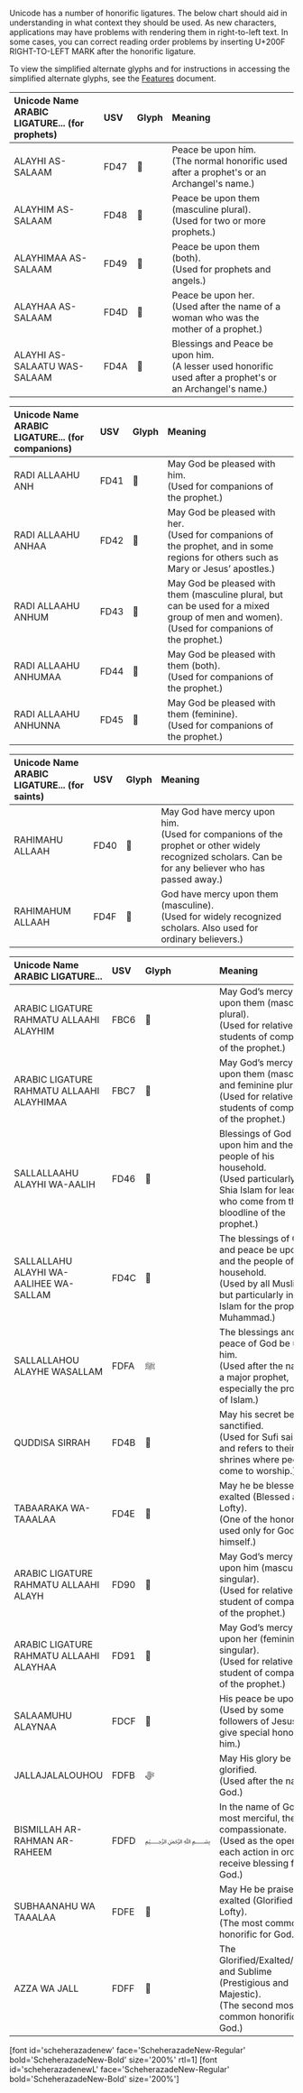 
Unicode has a number of honorific ligatures. The below chart should aid in understanding in what context they should be used. As new characters, applications may have problems with rendering them in right-to-left text. In some cases, you can correct reading order problems by inserting U+200F RIGHT-TO-LEFT MARK after the honorific ligature.

To view the simplified alternate glyphs and for instructions in accessing the simplified alternate glyphs, see the [Features](features) document.

Unicode Name</br>ARABIC LIGATURE... (for prophets) | USV | Glyph | Meaning
:------------- | :--- | :--- | :------------- 
ALAYHI AS-SALAAM | FD47 | <span class='scheherazadenew-R normal'>﵇ </span>  | Peace be upon him.</br>(The normal honorific used after a prophet's or an Archangel's name.)
ALAYHIM AS-SALAAM | FD48 | <span class='scheherazadenew-R normal'>﵈ </span>  | Peace be upon them (masculine plural).</br>(Used for two or more prophets.)
ALAYHIMAA AS-SALAAM | FD49 | <span class='scheherazadenew-R normal'>﵉ </span>  | Peace be upon them (both).</br>(Used for prophets and angels.)
ALAYHAA AS-SALAAM | FD4D | <span class='scheherazadenew-R normal'>﵍ </span>  | Peace be upon her.</br>(Used after the name of a woman who was the mother of a prophet.)
ALAYHI AS-SALAATU WAS-SALAAM | FD4A | <span class='scheherazadenew-R normal'>﵊ </span> | Blessings and Peace be upon him.</br>(A lesser used honorific used after a prophet's or an Archangel's name.)



Unicode Name</br>ARABIC LIGATURE... (for companions) | USV | Glyph | Meaning
:------------- | :--- | :--- | :------------- 
RADI ALLAAHU ANH | FD41 | <span class='scheherazadenew-R normal'>﵁ </span>  | May God be pleased with him.</br>(Used for companions of the prophet.)
RADI ALLAAHU ANHAA | FD42 | <span class='scheherazadenew-R normal'>﵂ </span>  | May God be pleased with her.</br>(Used for companions of the prophet, and in some regions for others such as Mary or Jesus’ apostles.)
RADI ALLAAHU ANHUM | FD43 | <span class='scheherazadenew-R normal'>﵃ </span> | May God be pleased with them (masculine plural, but can be used for a mixed group of men and women).</br>(Used for companions of the prophet.)
RADI ALLAAHU ANHUMAA | FD44 | <span class='scheherazadenew-R normal'>﵄ </span> | May God be pleased with them (both).</br>(Used for companions of the prophet.)
RADI ALLAAHU ANHUNNA | FD45 | <span class='scheherazadenew-R normal'>﵅ </span>  | May God be pleased with them (feminine).</br>(Used for companions of the prophet.)



Unicode Name</br>ARABIC LIGATURE... (for saints) | USV | Glyph | Meaning
:------------- | :--- | :--- | :------------- 
RAHIMAHU ALLAAH | FD40 | <span class='scheherazadenew-R normal'>﵀</span>  | May God have mercy upon him.</br>(Used for companions of the prophet or other widely recognized scholars. Can be for any believer who has passed away.)
RAHIMAHUM ALLAAH | FD4F | <span class='scheherazadenew-R normal'>﵏ </span>  | God have mercy upon them (masculine).</br>(Used for widely recognized scholars. Also used for ordinary believers.)

Unicode Name</br>ARABIC LIGATURE... | USV | Glyph | Meaning
:------------- | :--- | :--- | :------------- 
ARABIC LIGATURE RAHMATU ALLAAHI ALAYHIM | FBC6 |<span class='scheherazadenew-R normal'>&#xFBC6;</span>|May God’s mercy be upon them (masculine plural).</br>(Used for relatives or students of companions of the prophet.)
ARABIC LIGATURE RAHMATU ALLAAHI ALAYHIMAA | FBC7 |<span class='scheherazadenew-R normal'>&#xFBC7;</span>|May God’s mercy be upon them (masculine and feminine plural).</br>(Used for relatives or students of companions of the prophet.)
SALLALLAAHU ALAYHI WA-AALIH | FD46 | <span class='scheherazadenew-R normal'>﵆ </span>  | Blessings of God be upon him and the people of his household.</br>(Used particularly in Shia Islam for leaders who come from the bloodline of the prophet.)
SALLALLAHU ALAYHI WA-AALIHEE WA-SALLAM | FD4C | <span class='scheherazadenew-R normal'>﵌ </span> | The blessings of God and peace be upon him and the people of his household.</br>(Used by all Muslims, but particularly in Shia Islam for the prophet Muhammad.)
SALLALLAHOU ALAYHE WASALLAM  | FDFA | <span class='scheherazadenew-R normal'>ﷺ</span> | The blessings and peace of God be upon him. </br>(Used after the name of a major prophet, especially the prophet of Islam.)
QUDDISA SIRRAH | FD4B | <span class='scheherazadenew-R normal'>﵋ </span> | May his secret be sanctified.</br>(Used for Sufi saints, and refers to their shrines where people come to worship.)
TABAARAKA WA-TAAALAA | FD4E | <span class='scheherazadenew-R normal'>﵎ </span> | May he be blessed and exalted (Blessed and Lofty).</br>(One of the honorifics used only for God himself.)
ARABIC LIGATURE RAHMATU ALLAAHI ALAYH | FD90 |<span class='scheherazadenew-R normal'>&#xFD90;</span>|May God’s mercy be upon him (masculine singular).</br>(Used for relative or student of companions of the prophet.)
ARABIC LIGATURE RAHMATU ALLAAHI ALAYHAA | FD91 |<span class='scheherazadenew-R normal'>&#xFD91;</span>|May God’s mercy be upon her (feminine singular).</br>(Used for relative or student of companions of the prophet.)
SALAAMUHU ALAYNAA | FDCF | <span class='scheherazadenew-R normal'>﷏ </span> | His peace be upon us.</br>(Used by some followers of Jesus to give special honor to him.)
JALLAJALALOUHOU | FDFB | <span class='scheherazadenew-R normal'>ﷻ</span> | May His glory be glorified.</br>(Used after the name of God.)
BISMILLAH AR-RAHMAN AR-RAHEEM | FDFD | <span class='scheherazadenew-R small'>﷽ </span> | In the name of God, the most merciful, the most compassionate.</br>(Used as the opening of each action in order to receive blessing from God.)
SUBHAANAHU WA TAAALAA | FDFE | <span class='scheherazadenew-R normal'>﷾ </span> | May He be praised and exalted (Glorified and Lofty).</br>(The most common honorific for God.)
AZZA WA JALL | FDFF | <span class='scheherazadenew-R normal'>﷿ </span> | The Glorified/Exalted/Mighty and Sublime (Prestigious and Majestic).</br>(The second most common honorific for God.)




[font id='scheherazadenew' face='ScheherazadeNew-Regular' bold='ScheherazadeNew-Bold' size='200%' rtl=1]
[font id='scheherazadenewL' face='ScheherazadeNew-Regular' bold='ScheherazadeNew-Bold' size='200%']
